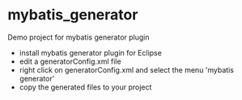 # mybatis_generator
Demo project for mybatis generator plugin

- install mybatis generator plugin for Eclipse
- edit a generatorConfig.xml file
- right click on generatorConfig.xml and select the menu 'mybatis generator'
- copy the generated files to your project


